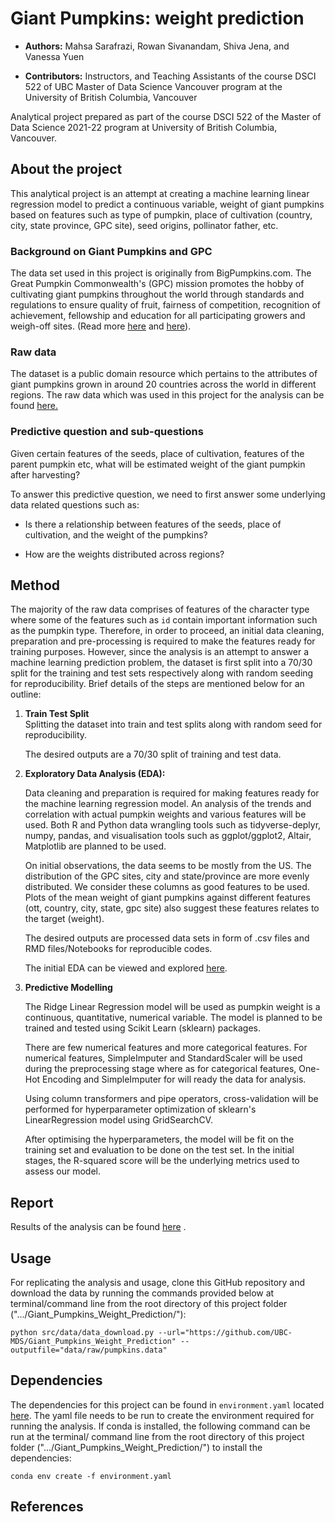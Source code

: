 # Giant Pumpkins: weight prediction

-   **Authors:** Mahsa Sarafrazi, Rowan Sivanandam, Shiva Jena, and Vanessa Yuen

-   **Contributors:** Instructors, and Teaching Assistants of the course DSCI 522 of UBC Master of Data Science Vancouver program at the University of British Columbia, Vancouver

Analytical project prepared as part of the course DSCI 522 of the Master of Data Science 2021-22 program at University of British Columbia, Vancouver.

## About the project

This analytical project is an attempt at creating a machine learning linear regression model to predict a continuous variable, weight of giant pumpkins based on features such as type of pumpkin, place of cultivation (country, city, state province, GPC site), seed origins, pollinator father, etc.

### Background on Giant Pumpkins and GPC

The data set used in this project is originally from BigPumpkins.com. The Great Pumpkin Commonwealth's (GPC) mission promotes the hobby of cultivating giant pumpkins throughout the world through standards and regulations to ensure quality of fruit, fairness of competition, recognition of achievement, fellowship and education for all participating growers and weigh-off sites. (Read more [here](https://gpc1.org/ "GPC website") and [here](http://www.bigpumpkins.com/ "Data on giant pumpkins from bigpumkins.com")).

### Raw data

The dataset is a public domain resource which pertains to the attributes of giant pumpkins grown in around 20 countries across the world in different regions. The raw data which was used in this project for the analysis can be found [here.](https://raw.githubusercontent.com/rfordatascience/tidytuesday/master/data/2021/2021-10-19/pumpkins.csv "Raw data")

### Predictive question and sub-questions

Given certain features of the seeds, place of cultivation, features of the parent pumpkin etc, what will be estimated weight of the giant pumpkin after harvesting?

To answer this predictive question, we need to first answer some underlying data related questions such as:

-   Is there a relationship between features of the seeds, place of cultivation, and the weight of the pumpkins?

-   How are the weights distributed across regions?

## Method

The majority of the raw data comprises of features of the character type where some of the features such as `id` contain important information such as the pumpkin type. Therefore, in order to proceed, an initial data cleaning, preparation and pre-processing is required to make the features ready for training purposes. However, since the analysis is an attempt to answer a machine learning prediction problem, the dataset is first split into a 70/30 split for the training and test sets respectively along with random seeding for reproducibility. Brief details of the steps are mentioned below for an outline:

1.  **Train Test Split**  
    Splitting the dataset into train and test splits along with random seed for reproducibility.

    The desired outputs are a 70/30 split of training and test data.

2.  **Exploratory Data Analysis (EDA):**

    Data cleaning and preparation is required for making features ready for the machine learning regression model. An analysis of the trends and correlation with actual pumpkin weights and various features will be used. Both R and Python data wrangling tools such as tidyverse-deplyr, numpy, pandas, and visualisation tools such as ggplot/ggplot2, Altair, Matplotlib are planned to be used.

    On initial observations, the data seems to be mostly from the US. The distribution of the GPC sites, city and state/province are more evenly distributed. We consider these columns as good features to be used. Plots of the mean weight of giant pumpkins against different features (ott, country, city, state, gpc site) also suggest these features relates to the target (weight).

    The desired outputs are processed data sets in form of .csv files and RMD files/Notebooks for reproducible codes.

    The initial EDA can be viewed and explored [here](/src/eda/pumpkin_eda.pdf).

3.  **Predictive Modelling**

    The Ridge Linear Regression model will be used as pumpkin weight is a continuous, quantitative, numerical variable. The model is planned to be trained and tested using Scikit Learn (sklearn) packages.

    There are few numerical features and more categorical features. For numerical features, SimpleImputer and StandardScaler will be used during the preprocessing stage where as for categorical features, One-Hot Encoding and SimpleImputer for will ready the data
    for analysis.

    Using column transformers and pipe operators, cross-validation will be performed for hyperparameter optimization of sklearn's LinearRegression model using GridSearchCV.

    After optimising the hyperparameters, the model will be fit on the training set and evaluation to be done on the test set. In the initial stages, the R-squared score will be the underlying metrics used to assess our model.

## Report

Results of the analysis can be found [here](/doc) .

## Usage

For replicating the analysis and usage, clone this GitHub repository and download the data by running the commands provided below at terminal/command line from the root directory of this project folder (".../Giant_Pumpkins_Weight_Prediction/"):

    python src/data/data_download.py --url="https://github.com/UBC-MDS/Giant_Pumpkins_Weight_Prediction" --outputfile="data/raw/pumpkins.data"

## Dependencies

The dependencies for this project can be found in `environment.yaml` located [here](https://raw.githubusercontent.com/UBC-MDS/Giant_Pumpkins_Weight_Prediction/main/environment.yaml). The yaml file needs to be run to create the environment required for running the analysis. If conda is installed, the following command can be run at the terminal/ command line from the root directory of this project folder (".../Giant_Pumpkins_Weight_Prediction/") to install the dependencies:

    conda env create -f environment.yaml

## References
